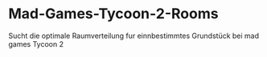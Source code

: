 # Mad-Games-Tycoon-2-Rooms
Sucht die optimale Raumverteilung fur einnbestimmtes Grundstück bei mad games Tycoon 2 
